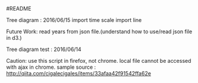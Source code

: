 #README

Tree diagram : 2016/06/15
import time scale
import line

Future Work:
read years from json file.(understand how to use/read json file in d3.)

Tree diagram test : 2016/06/14

Caution: use this script in firefox, not chrome.
		 local file cannot be accessed with ajax in chrome.
	     sample source : http://qiita.com/cigalecigales/items/33afaa42f91542ffa62e
